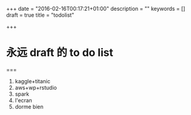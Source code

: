 +++
date = "2016-02-16T00:17:21+01:00"
description = ""
keywords = []
draft = true
title = "todolist"

+++

# 永远 draft 的 to do list

===
1. kaggle+titanic
2. aws+wp+rstudio
3. spark
4. l'ecran
5. dorme bien